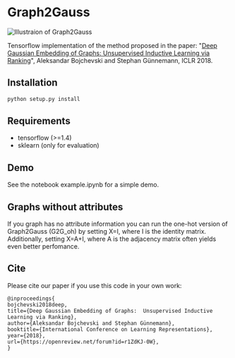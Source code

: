 # Graph2Gauss 

![Illustraion of Graph2Gauss](https://www.kdd.in.tum.de/fileadmin/_processed_/csm_g2g_f6c3f13530.png)


Tensorflow implementation of the method proposed in the paper:
"[Deep Gaussian Embedding of Graphs: Unsupervised Inductive Learning via Ranking](https://openreview.net/forum?id=r1ZdKJ-0W)", Aleksandar Bojchevski and Stephan Günnemann, ICLR 2018.

## Installation
```bash
python setup.py install
```

## Requirements
* tensorflow (>=1.4)
* sklearn (only for evaluation)

## Demo
See the notebook example.ipynb for a simple demo.

## Graphs without attributes
If you graph has no attribute information you can run the one-hot version of Graph2Gauss (G2G_oh) by setting X=I, where I is the identity matrix. Additionally, setting X=A+I, where A is the adjacency matrix often yields even better perfomance.

## Cite
Please cite our paper if you use this code in your own work:

```
@inproceedings{
bojchevski2018deep,
title={Deep Gaussian Embedding of Graphs:  Unsupervised Inductive Learning via Ranking},
author={Aleksandar Bojchevski and Stephan Günnemann},
booktitle={International Conference on Learning Representations},
year={2018},
url={https://openreview.net/forum?id=r1ZdKJ-0W},
}
```
